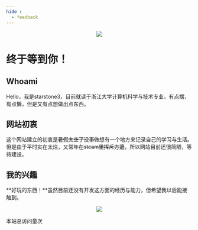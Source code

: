 ```yaml
---
hide :
  - feedback
---
```


<script defer src="https://vercount.one/js"></script>

<p align="center">
  <img src="https://capsule-render.vercel.app/api?type=waving&color=timeGradient&height=300&&section=header&text=Hey,guys!&fontSize=90&fontAlign=50&fontAlignY=30&desc=I am starstone3.&descAlign=50&descSize=30&descAlignY=60&animation=twinkling" />
</p>

# 终于等到你！

## Whoami

Hello，我是starstone3，目前就读于浙江大学计算机科学与技术专业。有点摆，有点懒，但是又有点想做出点东西。

## 网站初衷

这个网站建立的初衷是<strike>暑假太空了没事做</strike>想有一个地方来记录自己的学习与生活。但是由于平时实在太烂，又常年<strike>在steam里挥斥方遒</strike>，所以网站目前还很简陋，等待建设。

## 我的兴趣
**好玩的东西！**虽然目前还没有开发这方面的经历与能力，但希望我以后能接触到。

<p align="center">
  <img src="https://capsule-render.vercel.app/api?type=waving&color=timeGradient&height=300&&section=footer&text=Bye!&fontSize=90&fontAlign=50&fontAlignY=70&desc=Hope see you again!&descAlign=50&descSize=30&descAlignY=40&animation=twinkling" />
</p>


<script async src="//busuanzi.ibruce.info/busuanzi/2.3/busuanzi.pure.mini.js"></script>
<span id="busuanzi_container_site_pv">本站总访问量<span id="busuanzi_value_site_pv"></span>次</span>
